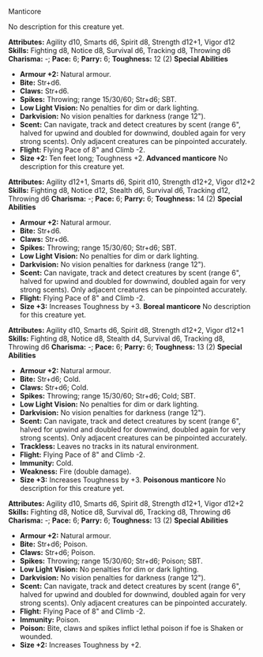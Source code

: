 Manticore

No description for this creature yet.

**Attributes:** Agility d10, Smarts d6, Spirit d8, Strength d12+1, Vigor
d12
**Skills:** Fighting d8, Notice d8, Survival d6, Tracking d8, Throwing
d6
**Charisma:** -; **Pace:** 6; **Parry:** 6; **Toughness:** 12 (2)
**Special Abilities**
- **Armour +2:** Natural armour.
- **Bite:** Str+d6.
- **Claws:** Str+d6.
- **Spikes:** Throwing; range 15/30/60; Str+d6; SBT.
- **Low Light Vision:** No penalties for dim or dark lighting.
- **Darkvision:** No vision penalties for darkness (range 12").
- **Scent:** Can navigate, track and detect creatures by scent (range
6", halved for upwind and doubled for downwind, doubled again for very
strong scents). Only adjacent creatures can be pinpointed accurately.
- **Flight:** Flying Pace of 8" and Climb -2.
- **Size +2:** Ten feet long; Toughness +2.
**Advanced manticore**
No description for this creature yet.

**Attributes:** Agility d12+1, Smarts d6, Spirit d10, Strength d12+2,
Vigor d12+2
**Skills:** Fighting d8, Notice d12, Stealth d6, Survival d6, Tracking
d12, Throwing d6
**Charisma:** -; **Pace:** 6; **Parry:** 6; **Toughness:** 14 (2)
**Special Abilities**
- **Armour +2:** Natural armour.
- **Bite:** Str+d6.
- **Claws:** Str+d6.
- **Spikes:** Throwing; range 15/30/60; Str+d6; SBT.
- **Low Light Vision:** No penalties for dim or dark lighting.
- **Darkvision:** No vision penalties for darkness (range 12").
- **Scent:** Can navigate, track and detect creatures by scent (range
6", halved for upwind and doubled for downwind, doubled again for very
strong scents). Only adjacent creatures can be pinpointed accurately.
- **Flight:** Flying Pace of 8" and Climb -2.
- **Size +3:** Increases Toughness by +3.
**Boreal manticore**
No description for this creature yet.

**Attributes:** Agility d10, Smarts d6, Spirit d8, Strength d12+2, Vigor
d12+1
**Skills:** Fighting d8, Notice d8, Stealth d4, Survival d6, Tracking
d8, Throwing d6
**Charisma:** -; **Pace:** 6; **Parry:** 6; **Toughness:** 13 (2)
**Special Abilities**
- **Armour +2:** Natural armour.
- **Bite:** Str+d6; Cold.
- **Claws:** Str+d6; Cold.
- **Spikes:** Throwing; range 15/30/60; Str+d6; Cold; SBT.
- **Low Light Vision:** No penalties for dim or dark lighting.
- **Darkvision:** No vision penalties for darkness (range 12").
- **Scent:** Can navigate, track and detect creatures by scent (range
6", halved for upwind and doubled for downwind, doubled again for very
strong scents). Only adjacent creatures can be pinpointed accurately.
- **Trackless:** Leaves no tracks in its natural environment.
- **Flight:** Flying Pace of 8" and Climb -2.
- **Immunity:** Cold.
- **Weakness:** Fire (double damage).
- **Size +3:** Increases Toughness by +3.
**Poisonous manticore**
No description for this creature yet.

**Attributes:** Agility d10, Smarts d6, Spirit d8, Strength d12+1, Vigor
d12+2
**Skills:** Fighting d8, Notice d8, Survival d6, Tracking d8, Throwing
d6
**Charisma:** -; **Pace:** 6; **Parry:** 6; **Toughness:** 13 (2)
**Special Abilities**
- **Armour +2:** Natural armour.
- **Bite:** Str+d6; Poison.
- **Claws:** Str+d6; Poison.
- **Spikes:** Throwing; range 15/30/60; Str+d6; Poison; SBT.
- **Low Light Vision:** No penalties for dim or dark lighting.
- **Darkvision:** No vision penalties for darkness (range 12").
- **Scent:** Can navigate, track and detect creatures by scent (range
6", halved for upwind and doubled for downwind, doubled again for very
strong scents). Only adjacent creatures can be pinpointed accurately.
- **Flight:** Flying Pace of 8" and Climb -2.
- **Immunity:** Poison.
- **Poison:** Bite, claws and spikes inflict lethal poison if foe is
Shaken or wounded.
- **Size +2:** Increases Toughness by +2.

